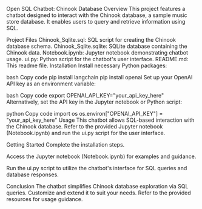 Open SQL Chatbot: Chinook Database
Overview
This project features a chatbot designed to interact with the Chinook database, a sample music store database. It enables users to query and retrieve information using SQL.

Project Files
Chinook_Sqlite.sql: SQL script for creating the Chinook database schema.
Chinook_Sqlite.sqlite: SQLite database containing the Chinook data.
Notebook.ipynb: Jupyter notebook demonstrating chatbot usage.
ui.py: Python script for the chatbot's user interface.
README.md: This readme file.
Installation
Install necessary Python packages:

bash
Copy code
pip install langchain
pip install openai
Set up your OpenAI API key as an environment variable:

bash
Copy code
export OPENAI_API_KEY="your_api_key_here"
Alternatively, set the API key in the Jupyter notebook or Python script:

python
Copy code
import os
os.environ["OPENAI_API_KEY"] = "your_api_key_here"
Usage
This chatbot allows SQL-based interaction with the Chinook database. Refer to the provided Jupyter notebook (Notebook.ipynb) and run the ui.py script for the user interface.

Getting Started
Complete the installation steps.

Access the Jupyter notebook (Notebook.ipynb) for examples and guidance.

Run the ui.py script to utilize the chatbot's interface for SQL queries and database responses.

Conclusion
The chatbot simplifies Chinook database exploration via SQL queries. Customize and extend it to suit your needs. Refer to the provided resources for usage guidance.
